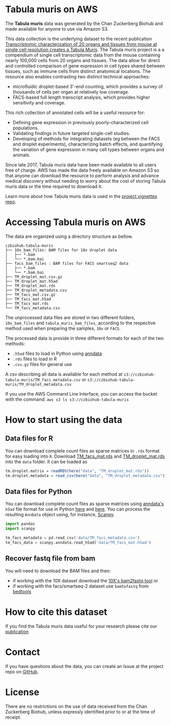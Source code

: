 # Tabula muris on AWS
The **Tabula muris** data was generated by the Chan Zuckerberg Biohub and made available for anyone to use via Amazon S3.

This data collection is the underlying dataset to the recent publication [Transcriptomic characterization of 20 organs and tissues from mouse at single cell resolution creates a Tabula Muris](https://www.nature.com/articles/s41586-018-0590-4). The Tabula muris project is a a compendium of single cell transcriptomic data from the mouse containing nearly 100,000 cells from 20 organs and tissues. The data allow for direct and controlled comparison of gene expression in cell types shared between tissues, such as immune cells from distinct anatomical locations. The resource also enables contrasting two distinct technical approaches:

* microfluidic droplet-based 3'-end counting, which provides a survey of thousands of cells per organ at relatively low coverage.
* FACS-based full length transcript analysis, which provides higher sensitivity and coverage.

This rich collection of annotated cells will be a useful resource for:

* Defining gene expression in previously poorly-characterized cell populations.
* Validating findings in future targeted single-cell studies.
* Developing of methods for integrating datasets (eg between the FACS and droplet experiments), characterizing batch effects, and quantifying the variation of gene expression in many cell types between organs and animals.

Since late 2017, Tabula muris data have been made available to all users free of charge. AWS has made the data freely available on Amazon S3 so that anyone can download the resource to perform analysis and advance medical discovery without needing to worry about the cost of storing Tabula muris data or the time required to download it.

Learn more about how Tabula muris data is used in the [project vignettes repo](https://github.com/czbiohub/tabula-muris-vignettes).

# Accessing Tabula muris on AWS
The data are organized using a directory structure as bellow.

```
czbiohub-tabula-muris
├── 10x_bam_files: BAM files for 10x droplet data
│   ├── *.bam
│   └── *.bam.bai
├── facs_bam_files : BAM files for FACS smartseq2 data
│   ├── *.bam
│   └── *.bam.bai
├── TM_droplet_mat.csv.gz
├── TM_droplet_mat.h5ad
├── TM_droplet_mat.rds
├── TM_droplet_metadata.csv
├── TM_facs_mat.csv.gz
├── TM_facs_mat.h5ad
├── TM_facs_mat.rds
└── TM_facs_metadata.csv
```

The unprocessed data files are stored in two different folders, `10x_bam_files` and `tabula_muris_bam_files`, according to the respective method used when preparing the samples, `10x` or `FACS`.

The processed data is provide in three different formats for each of the two methods:
* `.h5ad` files to load in Python using [anndata](https://anndata.readthedocs.io/)
* `.rds` files to load in R
* `.csv.gz` files for general use

A csv describing all data is available for each method at `s3://czbiohub-tabula-muris/TM_facs_metadata.csv` or `s3://czbiohub-tabula-muris/TM_droplet_metadata.csv`

If you use the AWS Command Line Interface, you can access the bucket with the command: `aws s3 ls s3://czbiohub-tabula-muris`

# How to start using the data
## Data files for R

You can download complete count files as sparse matrices in `.rds` format for easy loading into `R`. Download [TM_facs_mat.rds](https://s3.amazonaws.com/czbiohub-tabula-muris/TM_facs_mat.rds) and [TM_droplet_mat.rds](https://s3.amazonaws.com/czbiohub-tabula-muris/TM_droplet_mat.rds) into the `data` folder. It can be loaded as

```R
tm.droplet.matrix = readRDS(here("data", "TM_droplet_mat.rds"))
tm.droplet.metadata = read_csv(here("data", "TM_droplet_metadata.csv"))
```

## Data files for Python

You can download complete count files as sparse matrices using [anndata's](http://anndata.readthedocs.io) `h5ad` file format  for use in Python [here](https://s3.amazonaws.com/czbiohub-tabula-muris/TM_droplet_mat.h5ad) and [here](https://s3.amazonaws.com/czbiohub-tabula-muris/TM_facs_mat.h5ad). You can process the resulting `AnnData` object using, for instance, [Scanpy](http://scanpy.readthedocs.io).

```python
import pandas
import scanpy

tm_facs_metadata = pd.read_csv('data/TM_facs_metadata.csv')
tm_facs_data = scanpy.anndata.read_h5ad('data/TM_facs_mat.h5ad')
```

## Recover fastq file from bam
You will need to download the BAM files and then:
* if working with the 10X dataset download the [10X's bam2fastq tool](https://support.10xgenomics.com/docs/bamtofastq) or
* if working with the facs/smartseq-2 dataset use `bamtofastq` from [bedtools](https://bedtools.readthedocs.io/en/latest/content/tools/bamtofastq.html)

# How to cite this dataset

If you find the Tabula muris data useful for your research please cite our [publication](https://www.biorxiv.org/content/early/2018/03/29/237446)

# Contact
If you have questions about the data, you can create an Issue at the project repo on [GitHub](https://github.com/czbiohub/tabula-muris).

# License
There are no restrictions on the use of data received from the Chan Zuckerberg Biohub, unless expressly identified prior to or at the time of receipt.
